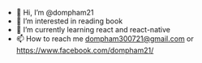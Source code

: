 - 👋 Hi, I’m @dompham21
- 👀 I’m interested in reading book
- 🌱 I’m currently learning react and react-native
- 📫 How to reach me dompham300721@gmail.com or https://www.facebook.com/dompham21/

<!---
dompham21/dompham21 is a ✨ special ✨ repository because its `README.md` (this file) appears on your GitHub profile.
You can click the Preview link to take a look at your changes.
--->
